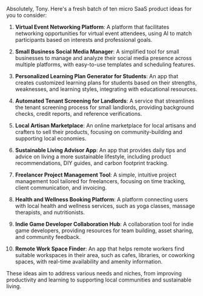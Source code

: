 Absolutely, Tony. Here's a fresh batch of ten micro SaaS product ideas for you to consider:

1. **Virtual Event Networking Platform**: A platform that facilitates networking opportunities for virtual event attendees, using AI to match participants based on interests and professional goals.

2. **Small Business Social Media Manager**: A simplified tool for small businesses to manage and analyze their social media presence across multiple platforms, with easy-to-use templates and scheduling features.

3. **Personalized Learning Plan Generator for Students**: An app that creates customized learning plans for students based on their strengths, weaknesses, and learning styles, integrating with educational resources.

4. **Automated Tenant Screening for Landlords**: A service that streamlines the tenant screening process for small landlords, providing background checks, credit reports, and reference verifications.

5. **Local Artisan Marketplace**: An online marketplace for local artisans and crafters to sell their products, focusing on community-building and supporting local economies.

6. **Sustainable Living Advisor App**: An app that provides daily tips and advice on living a more sustainable lifestyle, including product recommendations, DIY guides, and carbon footprint tracking.

7. **Freelancer Project Management Tool**: A simple, intuitive project management tool tailored for freelancers, focusing on time tracking, client communication, and invoicing.

8. **Health and Wellness Booking Platform**: A platform connecting users with local health and wellness services, such as yoga classes, massage therapists, and nutritionists.

9. **Indie Game Developer Collaboration Hub**: A collaboration tool for indie game developers, providing resources for team building, asset sharing, and community feedback.

10. **Remote Work Space Finder**: An app that helps remote workers find suitable workspaces in their area, such as cafes, libraries, or coworking spaces, with real-time availability and amenity information.

These ideas aim to address various needs and niches, from improving productivity and learning to supporting local communities and sustainable living.